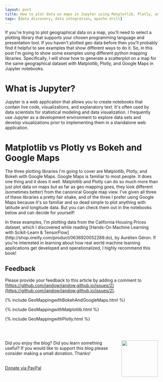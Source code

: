 ```yaml
---
layout: post
title: How to plot data on maps in Jupyter using Matplotlib, Plotly, and Bokeh
tags: [data discovery, data integration, apache drill]
---
```


If you're trying to plot geographical data on a map, you'll need to select a plotting library that supports your chosen programming language and presentation tool. If you haven't plotted geo data before then you'll probably find it helpful to see examples that show different ways to do it. So, in this post I'm going to show some examples using different python mapping libraries. Specifically, I will show how to generate a scatterplot on a map for the same geographical dataset with Matplotlib, Plotly, and Google Maps in Jupyter notebooks.

# What is Jupyter?

Jupyter is a web application that allows you to create notebooks that contain live code, visualizations, and explanatory text. It's often used by data scientists for statistical modeling and data visualization. I frequently use Jupyter as a development environment to explore data sets and develop visualizations prior to implementing them in a standalone web application.

# Matplotlib vs Plotly vs Bokeh and Google Maps

The three plotting libraries I'm going to cover are Matplotlib, Plotly, and Bokeh with Google Maps. Google Maps is familiar to most people. It does one thing and it does it well. Matplotlib and Plotly can do so much more than just plot data on maps but as far as geo mapping goes, they look different (sometimes better) from the canonical Google map view. I've given all three of these libraries a pretty fair shake, and of the three I prefer using Google Maps because it's so familiar and so dead simple to plot anything with latitude and longitude data. But you can check them out in the notebooks below and can decide for yourself!

<p>In these examples, I'm plotting data from the California Housing Prices dataset, which I discovered while reading [Hands-On Machine Learning with Scikit-Learn & TensorFlow](http://shop.oreilly.com/product/0636920052289.do), by Aurélien Géron. If you're interested in learning about how real world machine learning applications get developed and operationalized, I highly recommend this book!</p>

## Feedback 

Please provide your feedback to this article by adding a comment to [https://github.com/iandow/iandow.github.io/issues/2](https://github.com/iandow/iandow.github.io/issues/2).

{% include GeoMappingwithBokehAndGoogleMaps.html %}

{% include GeoMappingwithMatplotlib.html %}

{% include GeoMappingwithPlotly.html %}


<br><br>
<div class="main-explain-area padding-override jumbotron">
  <img src="http://iandow.github.io/img/paypal.png" width="120" style="margin-left: 15px" align="right">
  <p class="margin-override font-override">
  	Did you enjoy the blog? Did you learn something useful? If you would like to support this blog please consider making a small donation. Thanks!</p>
  <br>
  <div id="paypalbtn">
    <a class="btn btn-primary btn" href="https://www.paypal.me/iandownard/3.5">Donate via PayPal</a>
  </div>
</div>
